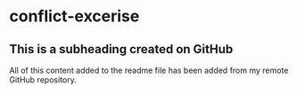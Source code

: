 # conflict-excerise

## This is a subheading created on GitHub

All of this content added to the readme file has been added from my remote GitHub repository.
